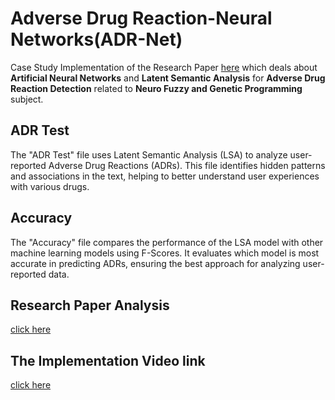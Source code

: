 # Adverse Drug Reaction-Neural Networks(ADR-Net)

Case Study Implementation of the Research Paper [here](https://github.com/KillerVardhan8/ADR-Net/blob/75a018eaa65d0eeae52f7dbd95624af6dfd67b41/Research%20Paper%20(ANN%20and%20LSA%20for%20Adverse%20Drug%20Reaction%20Detection)%20.pdf) which deals about **Artificial Neural Networks** and **Latent Semantic Analysis** for **Adverse Drug Reaction Detection** related to **Neuro Fuzzy and Genetic Programming** subject.

## ADR Test
The "ADR Test" file uses Latent Semantic Analysis (LSA) to analyze user-reported Adverse Drug Reactions (ADRs). This file identifies hidden patterns and associations in the text, helping to better understand user experiences with various drugs.

## Accuracy
The "Accuracy" file compares the performance of the LSA model with other machine learning models using F-Scores. It evaluates which model is most accurate in predicting ADRs, ensuring the best approach for analyzing user-reported data.

## Research Paper Analysis 
[click here](https://github.com/KillerVardhan8/ADR-Net/blob/bdcdcf257c12d31c8ce57ead71e42d1a53fd457e/Research%20Paper%20Analysis.docx)

## The Implementation Video link 
[click here](https://drive.google.com/file/d/1hWk4WMLnd92T8bFem4kTt2VRh0OuWEb4/view?usp=sharing)
